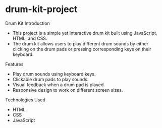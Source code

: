 # drum-kit-project
Drum Kit Introduction
- This project is a simple yet interactive drum kit built using JavaScript, HTML, and CSS.
- The drum kit allows users to play different drum sounds by either clicking on the drum pads or pressing corresponding keys on their keyboard.

Features
- Play drum sounds using keyboard keys.
- Clickable drum pads to play sounds.
- Visual feedback when a drum pad is played.
- Responsive design to work on different screen sizes.

Technologies Used
- HTML
- CSS
- JavaScript 
